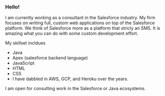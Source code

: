### Hello!

I am currently working as a consultant in the Salesforce industry.  My firm focuses on writing full, custom web applications on top of the Salesforce platform. We think of Salesforce more as a platform that stricly an SMS.  It is amazing what you can do with some custom development effort. 

My skillset incldues 
- Java
- Apex (salesforce backend language)
- JavaScript
- HTML
- CSS
- I have dabbled in AWS, GCP, and Heroku over the years.

I am open for consulting work in the Salesforce or Java ecosystems. 

<!--
**TylerTwoForks/TylerTwoForks** is a ✨ _special_ ✨ repository because its `README.md` (this file) appears on your GitHub profile.

Here are some ideas to get you started:

- 🔭 I’m currently working on ...
- 🌱 I’m currently learning ...
- 👯 I’m looking to collaborate on ...
- 🤔 I’m looking for help with ...
- 💬 Ask me about ...
- 📫 How to reach me: ...
- 😄 Pronouns: ...
- ⚡ Fun fact: ...
-->
